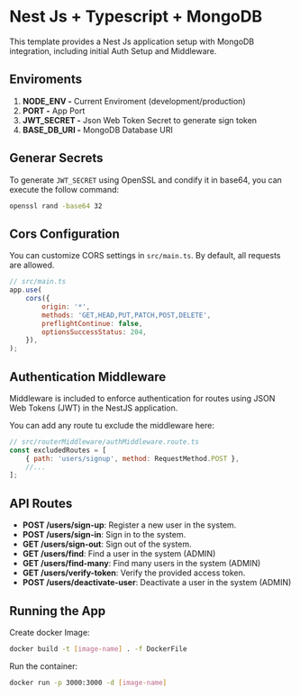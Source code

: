 # Nest Js + Typescript + MongoDB

This template provides a Nest Js application setup with MongoDB integration, including initial Auth Setup and Middleware.

## Enviroments

1. **NODE_ENV -** Current Enviroment (development/production)
2. **PORT -** App Port
3. **JWT_SECRET -** Json Web Token Secret to generate sign token
4. **BASE_DB_URI -** MongoDB Database URI

## Generar Secrets

To generate `JWT_SECRET` using OpenSSL and condify it in base64, you can execute the follow command:

```bash
openssl rand -base64 32
```

## Cors Configuration

You can customize CORS settings in `src/main.ts`. By default, all requests are allowed.

```js
// src/main.ts
app.use(
    cors({
        origin: '*',
        methods: 'GET,HEAD,PUT,PATCH,POST,DELETE',
        preflightContinue: false,
        optionsSuccessStatus: 204,
    }),
);
```

## Authentication Middleware

Middleware is included to enforce authentication for routes using JSON Web Tokens (JWT) in the NestJS application.

You can add any route tu exclude the middleware here:

```js
// src/routerMiddleware/authMiddleware.route.ts
const excludedRoutes = [
    { path: 'users/signup', method: RequestMethod.POST },
    //...
];
```

## API Routes

-   **POST /users/sign-up**: Register a new user in the system.
-   **POST /users/sign-in**: Sign in to the system.
-   **GET /users/sign-out**: Sign out of the system.
-   **GET /users/find**: Find a user in the system (ADMIN)
-   **GET /users/find-many**: Find many users in the system (ADMIN)
-   **GET /users/verify-token**: Verify the provided access token.
-   **POST /users/deactivate-user**: Deactivate a user in the system (ADMIN)

## Running the App

Create docker Image:

```bash
docker build -t [image-name] . -f DockerFile
```

Run the container:

```bash
docker run -p 3000:3000 -d [image-name]
```
